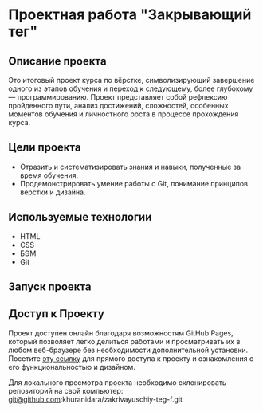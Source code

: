 # Проектная работа "Закрывающий тег"

## Описание проекта

Это итоговый проект курса по вёрстке, символизирующий завершение одного из этапов обучения и переход к следующему, более глубокому — программированию. Проект представляет собой рефлексию пройденного пути, анализ достижений, сложностей, особенных моментов обучения и личностного роста в процессе прохождения курса.

## Цели проекта

- Отразить и систематизировать знания и навыки, полученные за время обучения.
- Продемонстрировать умение работы с Git, понимание принципов верстки и дизайна.

## Используемые технологии

- HTML
- CSS
- БЭМ
- Git

## Запуск проекта

## Доступ к Проекту

Проект доступен онлайн благодаря возможностям GitHub Pages, который позволяет легко делиться работами и просматривать их в любом веб-браузере без необходимости дополнительной установки. Посетите [эту ссылку](https://khuranidara.github.io/zakrivayuschiy-teg-f/) для прямого доступа к проекту и ознакомления с его функциональностью и дизайном.

Для локального просмотра проекта необходимо склонировать репозиторий на свой компьютер: 
git@github.com:khuranidara/zakrivayuschiy-teg-f.git